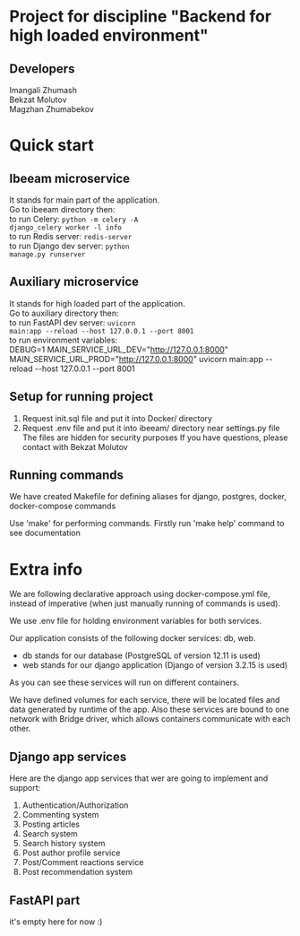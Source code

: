 # Project for discipline "Backend for high loaded environment"
## Developers<br/> 
Imangali Zhumash<br/> Bekzat Molutov<br/> Magzhan Zhumabekov

# Quick start
## Ibeeam microservice
It stands for main part of the application.<br/>
Go to ibeeam directory then:<br/>
to run Celery: <code>python -m celery -A django_celery worker -l info</code><br/>
to run Redis server: <code>redis-server</code><br/>
to run Django dev server: <code>python manage.py runserver</code><br/>

## Auxiliary microservice
It stands for high loaded part of the application.<br/>
Go to auxiliary directory then:<br/>
to run FastAPI dev server: <code>uvicorn main:app --reload --host 127.0.0.1 --port 8001</code><br/>
to run environment variables: <br/>
DEBUG=1 MAIN_SERVICE_URL_DEV="http://127.0.0.1:8000" MAIN_SERVICE_URL_PROD="http://127.0.0.1:8000" uvicorn main:app --reload --host 127.0.0.1 --port 8001

## Setup for running project
1) Request init.sql file and put it into Docker/ directory
2) Request .env file and put it into ibeeam/ directory near settings.py file
The files are hidden for security purposes
If you have questions, please contact with Bekzat Molutov

## Running commands
We have created Makefile for defining aliases for django, postgres, docker, docker-compose commands

Use 'make' for performing commands. Firstly run 'make help' command to see documentation

# Extra info
We are following declarative approach using docker-compose.yml file, instead of imperative (when just manually running of commands is used).

We use .env file for holding environment variables for both services.

Our application consists of the following docker services: db, web. 

- db stands for our database (PostgreSQL of version 12.11 is used)
- web stands for our django application (Django of version 3.2.15 is used)

As you can see these services will run on different containers.

We have defined volumes for each service, there will be located files and data generated by runtime of the app.
Also these services are bound to one network with Bridge driver, which allows containers communicate with each other.

## Django app services
Here are the django app services that wer are going to implement and support:
1) Authentication/Authorization 
2) Commenting system
3) Posting articles
4) Search system
5) Search history system
6) Post author profile service 
7) Post/Comment reactions service
8) Post recommendation system
 
## FastAPI part
it's empty here for now :)